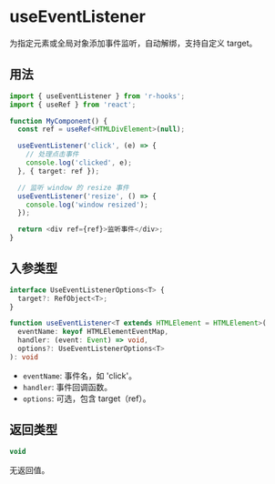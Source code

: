 # useEventListener

为指定元素或全局对象添加事件监听，自动解绑，支持自定义 target。

## 用法

```typescript
import { useEventListener } from 'r-hooks';
import { useRef } from 'react';

function MyComponent() {
  const ref = useRef<HTMLDivElement>(null);

  useEventListener('click', (e) => {
    // 处理点击事件
    console.log('clicked', e);
  }, { target: ref });

  // 监听 window 的 resize 事件
  useEventListener('resize', () => {
    console.log('window resized');
  });

  return <div ref={ref}>监听事件</div>;
}
```

## 入参类型

```typescript
interface UseEventListenerOptions<T> {
  target?: RefObject<T>;
}

function useEventListener<T extends HTMLElement = HTMLElement>(
  eventName: keyof HTMLElementEventMap,
  handler: (event: Event) => void,
  options?: UseEventListenerOptions<T>
): void
```

- `eventName`: 事件名，如 'click'。
- `handler`: 事件回调函数。
- `options`: 可选，包含 target（ref）。

## 返回类型

```typescript
void
```

无返回值。 